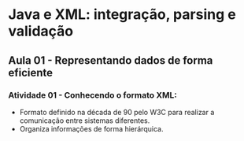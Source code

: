 # Java e XML: integração, parsing e validação

## Aula 01 - Representando dados de forma eficiente

### Atividade 01 - Conhecendo o formato XML:

- Formato definido na década de 90 pelo W3C para realizar a comunicação entre sistemas diferentes.
- Organiza informações de forma hierárquica.

